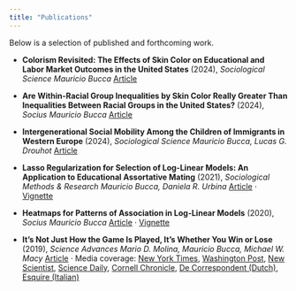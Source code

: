 ```yaml
---
title: "Publications"
---
```


Below is a selection of published and forthcoming work. 


- **Colorism Revisited: The Effects of Skin Color on Educational and Labor Market Outcomes in the United States** (2024), *Sociological Science*
  *Mauricio Bucca*
  [Article](https://sociologicalscience.com/articles-v11-19-517/)

- **Are Within-Racial Group Inequalities by Skin Color Really Greater Than Inequalities Between Racial Groups in the United States?** (2024), *Socius*
  *Mauricio Bucca*
  [Article](https://journals.sagepub.com/doi/full/10.1177/23780231241259656)

- **Intergenerational Social Mobility Among the Children of Immigrants in Western Europe** (2024), *Sociological Science*
  *Mauricio Bucca, Lucas G. Drouhot*
  [Article](https://sociologicalscience.com/articles-v11-18-489/)

- **Lasso Regularization for Selection of Log-Linear Models: An Application to Educational Assortative Mating** (2021), *Sociological Methods & Research*
  *Mauricio Bucca, Daniela R. Urbina*
  [Article](https://doi.org/10.1177/0049124119826154) · [Vignette](https://mebucca.github.io/static/notebooks/Lasso_llm.nb.html)

- **Heatmaps for Patterns of Association in Log-Linear Models** (2020), *Socius*
  *Mauricio Bucca*
  [Article](https://journals.sagepub.com/doi/full/10.1177/2378023119899219) · [Vignette](https://mebucca.github.io/static/notebooks/Visualization_llm.nb.html)

- **It’s Not Just How the Game Is Played, It’s Whether You Win or Lose** (2019), *Science Advances*
  *Mario D. Molina, Mauricio Bucca, Michael W. Macy*
  [Article](https://advances.sciencemag.org/content/5/7/eaau1156) · Media coverage: [New York Times](https://mebucca.github.io/static/papers/beliefs_experiment_nyt.pdf), [Washington Post](https://mebucca.github.io/static/papers/beliefs_experiment_wp.pdf), [New Scientist](https://mebucca.github.io/static/papers/beliefs_experiment_ns.pdf), [Science Daily](https://mebucca.github.io/static/papers/beliefs_experiment_sd.pdf), [Cornell Chronicle](https://mebucca.github.io/static/papers/beliefs_experiment_cc.pdf), [De Correspondent (Dutch)](https://mebucca.github.io/static/papers/beliefs_experiment_dc.pdf), [Esquire (Italian)](https://mebucca.github.io/static/papers/beliefs_experiment_es.pdf)
